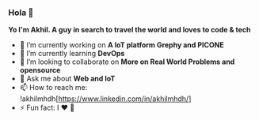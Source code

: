 ### Hola 👋

**Yo I'm Akhil. A guy in search to travel the world and loves to code & tech**

- 🔭 I’m currently working on **A IoT platform Grephy and PICONE**
- 🌱 I’m currently learning **DevOps**
- 👯 I’m looking to collaborate on **More on Real World Problems and opensource**
- 💬 Ask me about **Web and IoT**
- 📫 How to reach me: !akhilmhdh[https://www.linkedin.com/in/akhilmhdh/]
- ⚡ Fun fact: I :heart: :dog:
